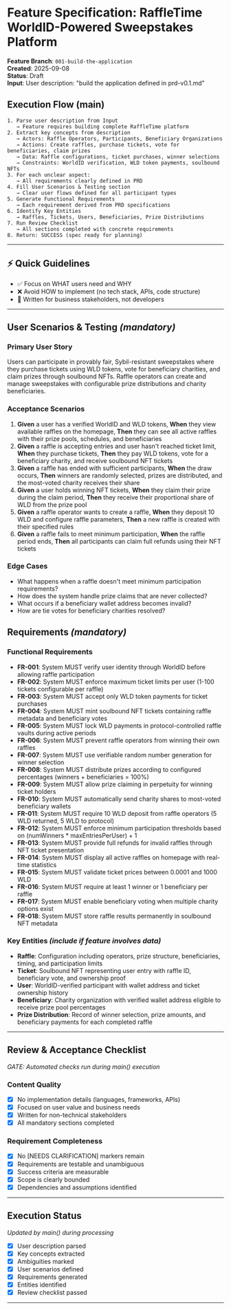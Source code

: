 # Feature Specification: RaffleTime WorldID-Powered Sweepstakes Platform

**Feature Branch**: `001-build-the-application`  
**Created**: 2025-09-08  
**Status**: Draft  
**Input**: User description: "build the application defined in prd-v0.1.md"

## Execution Flow (main)
```
1. Parse user description from Input
   → Feature requires building complete RaffleTime platform
2. Extract key concepts from description
   → Actors: Raffle Operators, Participants, Beneficiary Organizations
   → Actions: Create raffles, purchase tickets, vote for beneficiaries, claim prizes
   → Data: Raffle configurations, ticket purchases, winner selections
   → Constraints: WorldID verification, WLD token payments, soulbound NFTs
3. For each unclear aspect:
   → All requirements clearly defined in PRD
4. Fill User Scenarios & Testing section
   → Clear user flows defined for all participant types
5. Generate Functional Requirements
   → Each requirement derived from PRD specifications
6. Identify Key Entities
   → Raffles, Tickets, Users, Beneficiaries, Prize Distributions
7. Run Review Checklist
   → All sections completed with concrete requirements
8. Return: SUCCESS (spec ready for planning)
```

---

## ⚡ Quick Guidelines
- ✅ Focus on WHAT users need and WHY
- ❌ Avoid HOW to implement (no tech stack, APIs, code structure)
- 👥 Written for business stakeholders, not developers

---

## User Scenarios & Testing *(mandatory)*

### Primary User Story
Users can participate in provably fair, Sybil-resistant sweepstakes where they purchase tickets using WLD tokens, vote for beneficiary charities, and claim prizes through soulbound NFTs. Raffle operators can create and manage sweepstakes with configurable prize distributions and charity beneficiaries.

### Acceptance Scenarios
1. **Given** a user has a verified WorldID and WLD tokens, **When** they view available raffles on the homepage, **Then** they can see all active raffles with their prize pools, schedules, and beneficiaries
2. **Given** a raffle is accepting entries and user hasn't reached ticket limit, **When** they purchase tickets, **Then** they pay WLD tokens, vote for a beneficiary charity, and receive soulbound NFT tickets
3. **Given** a raffle has ended with sufficient participants, **When** the draw occurs, **Then** winners are randomly selected, prizes are distributed, and the most-voted charity receives their share
4. **Given** a user holds winning NFT tickets, **When** they claim their prize during the claim period, **Then** they receive their proportional share of WLD from the prize pool
5. **Given** a raffle operator wants to create a raffle, **When** they deposit 10 WLD and configure raffle parameters, **Then** a new raffle is created with their specified rules
6. **Given** a raffle fails to meet minimum participation, **When** the raffle period ends, **Then** all participants can claim full refunds using their NFT tickets

### Edge Cases
- What happens when a raffle doesn't meet minimum participation requirements?
- How does the system handle prize claims that are never collected?
- What occurs if a beneficiary wallet address becomes invalid?
- How are tie votes for beneficiary charities resolved?

## Requirements *(mandatory)*

### Functional Requirements
- **FR-001**: System MUST verify user identity through WorldID before allowing raffle participation
- **FR-002**: System MUST enforce maximum ticket limits per user (1-100 tickets configurable per raffle)
- **FR-003**: System MUST accept only WLD token payments for ticket purchases
- **FR-004**: System MUST mint soulbound NFT tickets containing raffle metadata and beneficiary votes
- **FR-005**: System MUST lock WLD payments in protocol-controlled raffle vaults during active periods
- **FR-006**: System MUST prevent raffle operators from winning their own raffles
- **FR-007**: System MUST use verifiable random number generation for winner selection
- **FR-008**: System MUST distribute prizes according to configured percentages (winners + beneficiaries = 100%)
- **FR-009**: System MUST allow prize claiming in perpetuity for winning ticket holders
- **FR-010**: System MUST automatically send charity shares to most-voted beneficiary wallets
- **FR-011**: System MUST require 10 WLD deposit from raffle operators (5 WLD returned, 5 WLD to protocol)
- **FR-012**: System MUST enforce minimum participation thresholds based on (numWinners * maxEntriesPerUser) + 1
- **FR-013**: System MUST provide full refunds for invalid raffles through NFT ticket presentation
- **FR-014**: System MUST display all active raffles on homepage with real-time statistics
- **FR-015**: System MUST validate ticket prices between 0.0001 and 1000 WLD
- **FR-016**: System MUST require at least 1 winner or 1 beneficiary per raffle
- **FR-017**: System MUST enable beneficiary voting when multiple charity options exist
- **FR-018**: System MUST store raffle results permanently in soulbound NFT metadata

### Key Entities *(include if feature involves data)*
- **Raffle**: Configuration including operators, prize structure, beneficiaries, timing, and participation limits
- **Ticket**: Soulbound NFT representing user entry with raffle ID, beneficiary vote, and ownership proof
- **User**: WorldID-verified participant with wallet address and ticket ownership history
- **Beneficiary**: Charity organization with verified wallet address eligible to receive prize pool percentages
- **Prize Distribution**: Record of winner selection, prize amounts, and beneficiary payments for each completed raffle

---

## Review & Acceptance Checklist
*GATE: Automated checks run during main() execution*

### Content Quality
- [x] No implementation details (languages, frameworks, APIs)
- [x] Focused on user value and business needs
- [x] Written for non-technical stakeholders
- [x] All mandatory sections completed

### Requirement Completeness
- [x] No [NEEDS CLARIFICATION] markers remain
- [x] Requirements are testable and unambiguous  
- [x] Success criteria are measurable
- [x] Scope is clearly bounded
- [x] Dependencies and assumptions identified

---

## Execution Status
*Updated by main() during processing*

- [x] User description parsed
- [x] Key concepts extracted
- [x] Ambiguities marked
- [x] User scenarios defined
- [x] Requirements generated
- [x] Entities identified
- [x] Review checklist passed

---